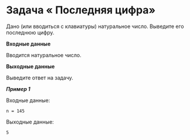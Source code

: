 # Задача « Последняя цифра»

Дано (или вводиться с клавиатуры) натуральное число. Выведите его последнюю цифру.

**Входные данные**

Вводится натуральное число.

**Выходные данные**

Выведите ответ на задачу.

**_Пример 1_**

Входные данные:

```
n = 145
``` 

Выходные данные:

```
5
```
